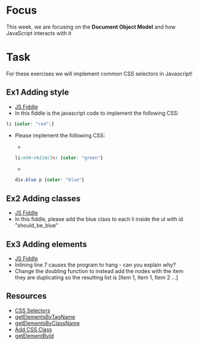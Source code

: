 # Focus

This week, we are focusing on the **Document Object Model** and how JavaScript interacts with it

# Task

For these exercises we will implement common CSS selectors in Javascript!

## Ex1 Adding style
* [JS Fiddle](https://jsfiddle.net/uy95p2nb/1/)
* In this fiddle is the javascript code to implement the following CSS:
```CSS
li {color: "red";}
```
* Please implement the following CSS:
  
  *
  ```CSS
  li:nth-child(2n) {color: "green"}
  ```
  *
  ```CSS
  div.blue p {color: "blue"}
  ```

## Ex2 Adding classes
* [JS Fiddle](https://jsfiddle.net/uy95p2nb/2/)
* In this fiddle, please add the blue class to each li inside the ul with id "should_be_blue"

## Ex3 Adding elements
* [JS Fiddle](https://jsfiddle.net/uy95p2nb/3/)
* Inlining line 7 causes the program to hang - can you explain why?
* Change the doubling function to instead add the nodes with the item they are duplicating so the resulting list is [Item 1, Item 1, Item 2 ...]

## Resources
* [CSS Selectors](https://www.w3schools.com/cssref/css_selectors.asp)
* [getElementsByTagName](https://www.w3schools.com/jsref/met_document_getelementsbytagname.asp)
* [getElementsByClassName](https://www.w3schools.com/jsref/met_document_getelementsbyclassname.asp)
* [Add CSS Class](https://www.w3schools.com/howto/howto_js_add_class.asp)
* [getElementById](https://www.w3schools.com/jsref/met_document_getelementbyid.asp)
